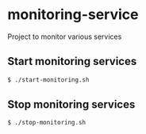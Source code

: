 # monitoring-service
Project to monitor various services

## Start monitoring services
```bash
$ ./start-monitoring.sh
```

## Stop monitoring services
```bash
$ ./stop-monitoring.sh
```

